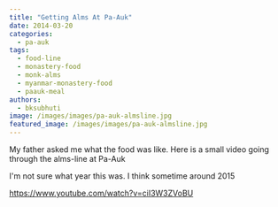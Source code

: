 ```yaml
---
title: "Getting Alms At Pa-Auk"
date: 2014-03-20
categories: 
  - pa-auk
tags: 
  - food-line
  - monastery-food
  - monk-alms
  - myanmar-monastery-food
  - paauk-meal
authors: 
  - bksubhuti
image: /images/images/pa-auk-almsline.jpg
featured_image: /images/images/pa-auk-almsline.jpg
---
```


My father asked me what the food was like. Here is a small video going through the alms-line at Pa-Auk

I'm not sure what year this was. I think sometime around 2015

https://www.youtube.com/watch?v=ciI3W3ZVoBU